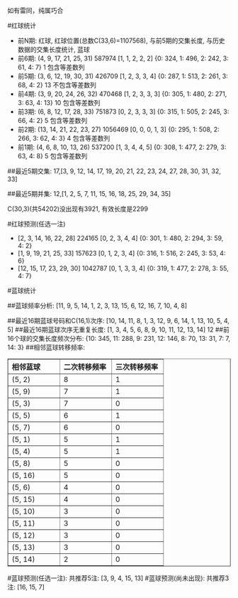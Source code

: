 <!-- 
.. title: 双色球2011004期(2011-01-09)数据分析报告
.. slug: slott-2011004-2011-01-09-report
.. date: 2011-01-10 08:00:00 UTC+08:00
.. tags: Lottery
.. link: 
.. description: 
.. type: text
-->

如有雷同，纯属巧合

<!-- TEASER_END-->

#红球统计

- 前N期: 红球, 红球位置(总数C(33,6)=1107568), 与前5期的交集长度, 与历史数据的交集长度统计, 蓝球
- 前6期: (4, 9, 17, 21, 25, 31) 587974 [1, 1, 2, 2, 2] {0: 324, 1: 496, 2: 242, 3: 61, 4: 7} 1 包含等差数列
- 前5期: (3, 6, 12, 19, 30, 31) 426709 [1, 2, 3, 3, 4] {0: 287, 1: 513, 2: 261, 3: 68, 4: 2} 13 不包含等差数列
- 前4期: (3, 9, 20, 24, 26, 32) 470468 [1, 2, 3, 3, 3] {0: 305, 1: 480, 2: 271, 3: 63, 4: 13} 10 包含等差数列
- 前3期: (6, 8, 12, 17, 28, 33) 751873 [0, 2, 3, 3, 3] {0: 315, 1: 505, 2: 245, 3: 66, 4: 2} 5 包含等差数列
- 前2期: (13, 14, 21, 22, 23, 27) 1056469 [0, 0, 0, 1, 3] {0: 295, 1: 508, 2: 266, 3: 62, 4: 3} 4 包含等差数列
- 前1期: (4, 6, 8, 10, 13, 26) 537200 [1, 3, 4, 4, 5] {0: 308, 1: 477, 2: 279, 3: 63, 4: 8} 5 包含等差数列

##最近5期交集:
17,[3, 9, 12, 14, 17, 19, 20, 21, 22, 23, 24, 27, 28, 30, 31, 32, 33]

##最近5期并集:
12,[1, 2, 5, 7, 11, 15, 16, 18, 25, 29, 34, 35]

C(30,3)(共54202)没出现有3921, 
有效长度是2299

#红球预测(任选一注)

- [2, 3, 14, 16, 22, 28] 224165 [0, 2, 3, 4, 4] {0: 301, 1: 480, 2: 294, 3: 59, 4: 2}
- [1, 9, 19, 21, 25, 33] 157623 [0, 1, 2, 3, 4] {0: 316, 1: 516, 2: 245, 3: 53, 4: 6}
- [12, 15, 17, 23, 29, 30] 1042787 [0, 1, 3, 3, 4] {0: 319, 1: 477, 2: 278, 3: 55, 4: 7}

#蓝球统计

##蓝球频率分析:
[11, 9, 5, 14, 1, 2, 3, 13, 15, 6, 12, 16, 7, 10, 4, 8]

##最近16期蓝球号码和C(16,1)次序:
[10, 14, 11, 8, 1, 3, 12, 9, 6, 14, 1, 13, 10, 5, 4, 5]
##最近16期蓝球次序无重复长度:
[1, 3, 4, 5, 6, 8, 9, 10, 11, 12, 13, 14] 12
##前16个球的交集长度频次分布:
{10: 345, 11: 288, 9: 231, 12: 146, 8: 70, 13: 31, 7: 7, 14: 3}
##相邻蓝球转移频率:
<table border="1" class="table table-striped dataframe">
  <thead>
    <tr style="text-align: left;">
      <th style="min-width: 100px;">相邻蓝球</th>
      <th style="min-width: 100px;">二次转移频率</th>
      <th style="min-width: 100px;">三次转移频率</th>
    </tr>
  </thead>
  <tbody>
    <tr>
      <td>  (5, 2)</td>
      <td> 8</td>
      <td> 1</td>
    </tr>
    <tr>
      <td>  (5, 9)</td>
      <td> 7</td>
      <td> 1</td>
    </tr>
    <tr>
      <td>  (5, 3)</td>
      <td> 7</td>
      <td> 0</td>
    </tr>
    <tr>
      <td>  (5, 5)</td>
      <td> 6</td>
      <td> 1</td>
    </tr>
    <tr>
      <td>  (5, 7)</td>
      <td> 6</td>
      <td> 0</td>
    </tr>
    <tr>
      <td>  (5, 1)</td>
      <td> 5</td>
      <td> 1</td>
    </tr>
    <tr>
      <td>  (5, 4)</td>
      <td> 5</td>
      <td> 1</td>
    </tr>
    <tr>
      <td>  (5, 8)</td>
      <td> 5</td>
      <td> 0</td>
    </tr>
    <tr>
      <td> (5, 16)</td>
      <td> 5</td>
      <td> 0</td>
    </tr>
    <tr>
      <td>  (5, 6)</td>
      <td> 4</td>
      <td> 0</td>
    </tr>
    <tr>
      <td> (5, 15)</td>
      <td> 4</td>
      <td> 0</td>
    </tr>
    <tr>
      <td> (5, 10)</td>
      <td> 3</td>
      <td> 0</td>
    </tr>
    <tr>
      <td> (5, 11)</td>
      <td> 3</td>
      <td> 0</td>
    </tr>
    <tr>
      <td> (5, 12)</td>
      <td> 3</td>
      <td> 0</td>
    </tr>
    <tr>
      <td> (5, 13)</td>
      <td> 3</td>
      <td> 0</td>
    </tr>
    <tr>
      <td> (5, 14)</td>
      <td> 2</td>
      <td> 0</td>
    </tr>
  </tbody>
</table>
#蓝球预测(任选一注):
共推荐5注: [3, 9, 4, 15, 13]
#蓝球预测(尚未出现):
共推荐3注: [16, 15, 7]

